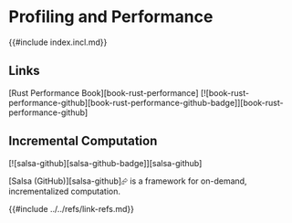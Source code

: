 # Profiling and Performance

{{#include index.incl.md}}

## Links

[Rust Performance Book][book-rust-performance]  [![book-rust-performance-github][book-rust-performance-github-badge]][book-rust-performance-github]

## Incremental Computation

[![salsa-github][salsa-github-badge]][salsa-github]

[Salsa (GitHub)][salsa-github]⮳ is a framework for on-demand, incrementalized computation.

{{#include ../../refs/link-refs.md}}
